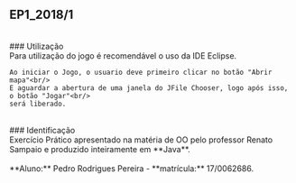 ## EP1_2018/1
<br/>
### Utilização
<br/>
Para utilização do jogo é recomendável o uso da IDE Eclipse.<br/>

	Ao iniciar o Jogo, o usuario deve primeiro clicar no botão "Abrir mapa"<br/>
	E aguardar a abertura de uma janela do JFile Chooser, logo após isso, o botão "Jogar"<br/>
	será liberado.
<br/>
### Identificação
<br/>
Exercício Prático apresentado na matéria de OO pelo professor Renato Sampaio e produzido inteiramente em **Java**.<br/>
<br/>**Aluno:** Pedro Rodrigues Pereira - **matrícula:** 17/0062686.<br/>